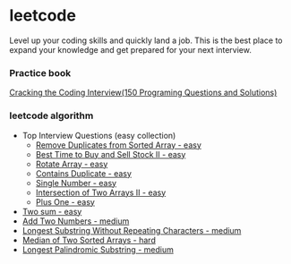 # leetcode
Level up your coding skills and quickly land a job. This is the best place to expand your knowledge and get prepared for your next interview.
### Practice book
[Cracking the Coding Interview(150 Programing Questions and Solutions)](src/Cracking_the_Coding_Interview)

### leetcode algorithm
- Top Interview Questions (easy collection)
    - [Remove Duplicates from Sorted Array - easy](src/LeetCode/Remove_Duplicates_from_Sorted_Array)
    - [Best Time to Buy and Sell Stock II - easy](src/LeetCode/Best_Time_to_Buy_and_Sell_Stock_II)
    - [Rotate Array - easy](src/LeetCode/Rotate_Array)
    - [Contains Duplicate - easy](src/LeetCode/Contains_Duplicate)
    - [Single Number - easy](src/LeetCode/Single_Number)
    - [Intersection of Two Arrays II - easy](src/LeetCode/Intersection_of_Two_Arrays_II)
    - [Plus One - easy](src/LeetCode/Plus_One)
- [Two sum - easy](src/LeetCode/Two_Sum)
- [Add Two Numbers - medium](src/LeetCode/Add_Two_Numbers)
- [Longest Substring Without Repeating Characters - medium](src/LeetCode/Longest_Substring_Without_Repeating_Characters)
- [Median of Two Sorted Arrays - hard](src/LeetCode/Median_of_Two_Sorted_Arrays)
- [Longest Palindromic Substring - medium](src/LeetCode/Longest_Palindromic_Substring)